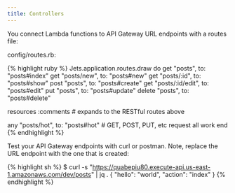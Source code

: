 ```yaml
---
title: Controllers
---
```


You connect Lambda functions to API Gateway URL endpoints with a routes file:

config/routes.rb:

{% highlight ruby %}
Jets.application.routes.draw do
  get  "posts", to: "posts#index"
  get  "posts/new", to: "posts#new"
  get  "posts/:id", to: "posts#show"
  post "posts", to: "posts#create"
  get  "posts/:id/edit", to: "posts#edit"
  put  "posts", to: "posts#update"
  delete  "posts", to: "posts#delete"

  resources :comments # expands to the RESTful routes above

  any "posts/hot", to: "posts#hot" # GET, POST, PUT, etc request all work
end
{% endhighlight %}

Test your API Gateway endpoints with curl or postman. Note, replace the URL endpoint with the one that is created:

{% highlight sh %}
$ curl -s "https://quabepiu80.execute-api.us-east-1.amazonaws.com/dev/posts" | jq .
{
  "hello": "world",
  "action": "index"
}
{% endhighlight %}
